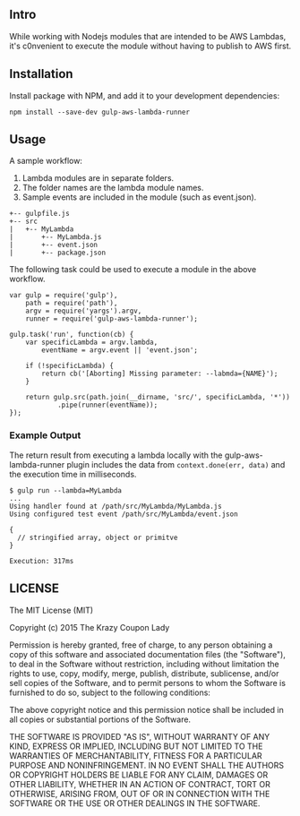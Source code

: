 ## Intro

While working with Nodejs modules that are intended to be AWS Lambdas, it's c0nvenient to execute the module without having to publish to AWS first.


## Installation

Install package with NPM, and add it to your development dependencies:

```npm install --save-dev gulp-aws-lambda-runner```

## Usage
A sample workflow:

1) Lambda modules are in separate folders.
2) The folder names are the lambda module names.
3) Sample events are included in the module (such as event.json).

```.
+-- gulpfile.js
+-- src
|   +-- MyLambda
|       +-- MyLambda.js
|       +-- event.json
|       +-- package.json
```

The following task could be used to execute a module in the above workflow.

```
var gulp = require('gulp'),
	path = require('path'),
	argv = require('yargs').argv,
	runner = require('gulp-aws-lambda-runner');
    
gulp.task('run', function(cb) {
	var specificLambda = argv.lambda,
		eventName = argv.event || 'event.json';

	if (!specificLambda) {
		return cb('[Aborting] Missing parameter: --labmda={NAME}');
	}

	return gulp.src(path.join(__dirname, 'src/', specificLambda, '*'))
			.pipe(runner(eventName));
});
```



### Example Output
The return result from executing a lambda locally with the gulp-aws-lambda-runner plugin includes the data from ```context.done(err, data)``` and the execution time in milliseconds.

```
$ gulp run --lambda=MyLambda
... 
Using handler found at /path/src/MyLambda/MyLambda.js
Using configured test event /path/src/MyLambda/event.json

{
  // stringified array, object or primitve
}
  
Execution: 317ms
```

## LICENSE

The MIT License (MIT)

Copyright (c) 2015 The Krazy Coupon Lady

Permission is hereby granted, free of charge, to any person obtaining a copy
of this software and associated documentation files (the "Software"), to deal
in the Software without restriction, including without limitation the rights
to use, copy, modify, merge, publish, distribute, sublicense, and/or sell
copies of the Software, and to permit persons to whom the Software is
furnished to do so, subject to the following conditions:

The above copyright notice and this permission notice shall be included in all
copies or substantial portions of the Software.

THE SOFTWARE IS PROVIDED "AS IS", WITHOUT WARRANTY OF ANY KIND, EXPRESS OR
IMPLIED, INCLUDING BUT NOT LIMITED TO THE WARRANTIES OF MERCHANTABILITY,
FITNESS FOR A PARTICULAR PURPOSE AND NONINFRINGEMENT. IN NO EVENT SHALL THE
AUTHORS OR COPYRIGHT HOLDERS BE LIABLE FOR ANY CLAIM, DAMAGES OR OTHER
LIABILITY, WHETHER IN AN ACTION OF CONTRACT, TORT OR OTHERWISE, ARISING FROM,
OUT OF OR IN CONNECTION WITH THE SOFTWARE OR THE USE OR OTHER DEALINGS IN THE
SOFTWARE.

